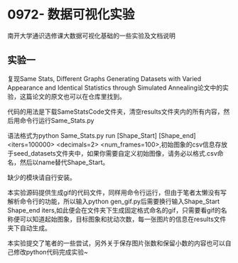 # 0972- 数据可视化实验
南开大学通识选修课大数据可视化基础的一些实验及文档说明

## 实验一
复现Same Stats, Different Graphs Generating Datasets with Varied Appearance and Identical Statistics through Simulated Annealing论文中的实验，这篇论文的原文也可以在仓库里找到。

代码的用法是下载SameStatsCode文件夹，清空results文件夹内的所有内容，然后用命令行运行Same_Stats.py

语法格式为python Same_Stats.py run [Shape_Start] [Shape_end] <iters=100000> <decimals=2> <num_frames=100>,初始图象的csv信息存放于seed_datasets文件夹中，如果你需要自定义初始图像，请务必以格式<name>.csv命名，然后以name替代Shape_Start。

缺少的模块请自行安装。

本实验源码提供生成gif的代码文件，同样用命令行运行，但由于笔者太懒没有写解析命令行的功能，所以输入python gen_gif.py后需要换行输入Shape_Start Shape_end iters,如此便会在文件夹下生成固定格式命名的gif，只需要看gif的名称便可以知道起始图象，目标图象和扰动次数，每一张图片的信息在results文件夹下自动生成。

本实验提交了笔者的一些尝试，另外关于保存图片张数和保留小数的内容也可以自己修改python代码完成实验~
